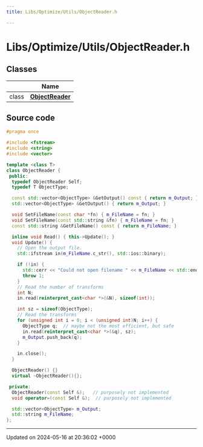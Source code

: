 ```yaml
---
title: Libs/Optimize/Utils/ObjectReader.h

---
```


# Libs/Optimize/Utils/ObjectReader.h



## Classes

|                | Name           |
| -------------- | -------------- |
| class | **[ObjectReader](../Classes/classObjectReader.md)**  |




## Source code

```cpp
#pragma once

#include <fstream>
#include <string>
#include <vector>

template <class T>
class ObjectReader {
 public:
  typedef ObjectReader Self;
  typedef T ObjectType;

  const std::vector<ObjectType> &GetOutput() const { return m_Output; }
  std::vector<ObjectType> &GetOutput() { return m_Output; }

  void SetFileName(const char *fn) { m_FileName = fn; }
  void SetFileName(const std::string &fn) { m_FileName = fn; }
  const std::string &GetFileName() const { return m_FileName; }

  inline void Read() { this->Update(); }
  void Update() {
    // Open the output file.
    std::ifstream in(m_FileName.c_str(), std::ios::binary);

    if (!in) {
      std::cerr << "Could not open filename " << m_FileName << std::endl;
      throw 1;
    }
    // Read the number of transforms
    int N;
    in.read(reinterpret_cast<char *>(&N), sizeof(int));

    int sz = sizeof(ObjectType);
    // Read the transforms
    for (unsigned int i = 0; i < (unsigned int)N; i++) {
      ObjectType q;  // maybe not the most efficient, but safe
      in.read(reinterpret_cast<char *>(&q), sz);
      m_Output.push_back(q);
    }

    in.close();
  }

  ObjectReader() {}
  virtual ~ObjectReader(){};

 private:
  ObjectReader(const Self &);   // purposely not implemented
  void operator=(const Self &);  // purposely not implemented

  std::vector<ObjectType> m_Output;
  std::string m_FileName;
};
```


-------------------------------

Updated on 2024-05-16 at 20:36:02 +0000

